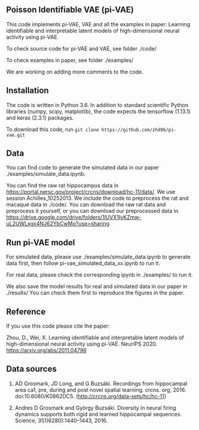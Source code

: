 ## Poisson Identifiable VAE (pi-VAE)

This code implements pi-VAE, VAE and all the examples in paper: Learning identifiable and interpretable latent models of high-dimensional neural activity using pi-VAE.

To check source code for pi-VAE and VAE, see folder ./code/

To check examples in paper, see folder ./examples/

We are working on adding more comments to the code.

## Installation

The code is written in Python 3.6. In addition to standard scientific Python libraries (numpy, scipy, matplotlib), the code expects the tensorflow (1.13.1) and keras (2.3.1) packages.

To download this code, run `git clone https://github.com/zhd96/pi-vae.git`

## Data
You can find code to generate the simulated data in our paper ./examples/simulate_data.ipynb.

You can find the raw rat hippocampus data in https://portal.nersc.gov/project/crcns/download/hc-11/data/. We use session Achilles_10252013. We include the code to preprocess the rat and macaque data in ./code/. You can download the raw rat data and preprocess it yourself, or you can download our preprocessed data in https://drive.google.com/drive/folders/1lUVX1IvKZmw-uL2UWLxgx4NJ62YbCwMo?usp=sharing.

## Run pi-VAE model
For simulated data, please use ./examples/simulate_data.ipynb to generate data first, then follow pi-vae_simulated_data_xx.ipynb to run it.

For real data, please check the corresponding ipynb in ./examples/ to run it.

We also save the model results for real and simulated data in our paper in ./results/ You can check them first to reproduce the figures in the paper.

## Reference

If you use this code please cite the paper:

Zhou, D., Wei, X. Learning identifiable and interpretable latent models of high-dimensional neural activity using pi-VAE. NeurIPS 2020. https://arxiv.org/abs/2011.04798

## Data sources

1. AD Grosmark, JD Long, and G Buzsáki. Recordings from hippocampal area ca1, pre, during and post novel spatial learning. crcns. org, 2016. doi:10.6080/K0862DC5. (http://crcns.org/data-sets/hc/hc-11)

2. Andres D Grosmark and György Buzsáki. Diversity in neural firing dynamics supports both rigid and learned hippocampal sequences. Science, 351(6280):1440–1443, 2016.